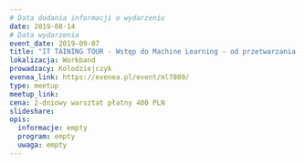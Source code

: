 ```yaml
---
# Data dodania informacji o wydarzeniu
date: 2019-08-14
# Data wydarzenia
event_date: 2019-09-07
title: "IT TAINING TOUR - Wstęp do Machine Learning - od przetwarzania danych po budowę modeli"
lokalizacja: Workband
prowadzacy: Kolodziejczyk
evenea_link: https://evenea.pl/event/ml7809/
type: meetup
meetup_link: 
cena: 2-dniowy warsztat płatny 400 PLN
slideshare:
opis:
  informacje: empty
  program: empty
  uwaga: empty
---
```


